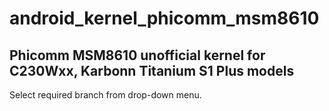 # android_kernel_phicomm_msm8610

## Phicomm MSM8610 unofficial kernel for C230Wxx, Karbonn Titanium S1 Plus models

Select required branch from drop-down menu.

